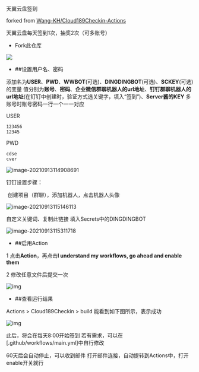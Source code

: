 天翼云盘签到

forked from [Wang-KH/Cloud189Checkin-Actions](https://github.com/Wang-KH/Cloud189Checkin-Actions)

天翼云盘每天签到1次，抽奖2次（可多账号）

- Fork此仓库

![](https://i.loli.net/2021/09/13/qc1Cy6mMnXa2YjO.jpg)

- ##设置用户名、密码

添加名为**USER**、**PWD**、**WWBOT**(可选)、**DINGDINGBOT**(可选)、**SCKEY**(可选)的变量
值分别为**账号**、**密码**、**企业微信群聊机器人的url地址**、**钉钉群聊机器人的url地址**(在钉钉中创建时，验证方式选关键字，填入“签到”)、**Server酱的KEY**
多账号时账号密码一行一个一一对应

USER

```
123456
12345
```

PWD

```
cdse
cver
```

![image-20210913114908691](https://i.loli.net/2021/09/13/rjJSVALXcW9lh3I.png)

钉钉设置步骤：

​	创建项目（群聊），添加机器人，点击机器人头像

![image-20210913115146113](https://i.loli.net/2021/09/13/ypZlRW5TGSP7QYU.png)

自定义关键词、复制此链接  填入Secrets中的DINGDINGBOT

![image-20210913115311718](https://i.loli.net/2021/09/13/YfEjMPDksZWJN5C.png)

- ##启用Action

1 点击**Action**，再点击**I understand my workflows, go ahead and enable them**

2 修改任意文件后提交一次

![img](https://i.loli.net/2021/09/13/AiQCEGBvVy3TeZk.png)

- ##查看运行结果

Actions > Cloud189Checkin > build
能看到如下图所示，表示成功

<img src="https://i.loli.net/2021/09/13/aHJ19iTIYhZNSVv.png" alt="img" style="zoom:100%;" />

此后，将会在每天8:00开始签到
若有需求，可以在[.github/workflows/main.yml]中自行修改

60天后会自动停止，可以收到邮件  打开邮件连接，自动提转到Actions中，打开enable开关就行

